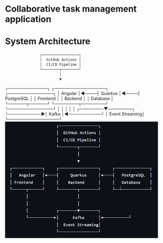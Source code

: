 # Collaborative task management application
# System Architecture

                    ┌─────────────────┐
                    │  GitHub Actions │
                    │  CI/CD Pipeline │
                    └────────┬────────┘
                             │
                             ▼
┌─────────────┐     ┌─────────────────┐     ┌───────────────┐
│   Angular   │◄────┤     Quarkus     │◄────┤   PostgreSQL  │
│ Frontend    │     │    Backend      │     │   Database    │
└──────┬──────┘     └────────┬────────┘     └───────────────┘
       │                     │
       │                     │
       │            ┌────────▼────────┐
       └───────────►│      Kafka      │◄───────────┘
                    │  Event Streaming│
                    └─────────────────┘
![alt text](image.png)
